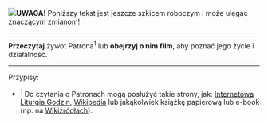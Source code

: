 <span class="challenge-success-status-icon-todo"><img class="svg-image" src="/files/resources/svg/cone-striped.svg" /></span>**UWAGA!** Poniższy tekst jest jeszcze szkicem roboczym i może ulegać znaczącym zmianom!

---
**Przeczytaj** żywot Patrona<sup>1</sup> lub **obejrzyj o nim film**, aby poznać jego życie i działalność.

---
Przypisy:

- <sup>1</sup> Do czytania o Patronach mogą posłużyć takie strony, jak: <a target="_blank" href="https://brewiarz.pl/czytelnia/swieci/alfabet.php3">Internetowa Liturgia Godzin</a>, <a target="_blank" href="https://pl.wikipedia.org/wiki/%C5%9Awi%C4%99ci_i_b%C5%82ogos%C5%82awieni_Ko%C5%9Bcio%C5%82a_katolickiego">Wikipedia</a> lub jakąkolwiek książkę papierową lub e-book (np. na <a target="_blank" href="https://pl.wikisource.org/wiki/%C5%BBywoty_%C5%9Awi%C4%99tych_Pa%C5%84skich_na_wszystkie_dnie_roku">Wikiżródłach</a>).
